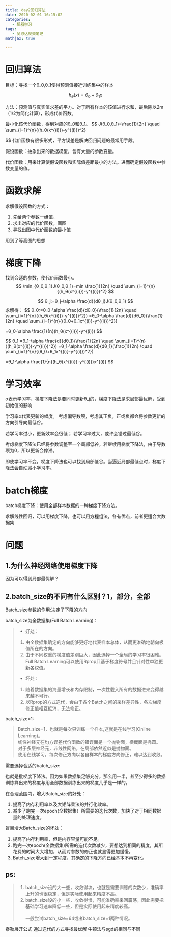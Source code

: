 ```yaml
---
title: day2回归算法
date: 2020-02-01 16:15:02
categories:
   - 机器学习
tags:
   - 吴恩达视频笔记
mathjax: true

---
```

# 回归算法
目标：寻找一个θ_0,θ_1使得预测值接近训练集中的样本
<!--more-->

$$
h_θ(x)=θ_0+θ_1x
$$

方法：预测值与真实值求差的平方。对于所有样本的该值进行求和，最后除以2m（1/2为简化计算），形成代价函数。

最小化该代价函数，得到对应的θ_0和θ_1。
 $$
 J(θ_0,θ_1)=\frac{1}{2n} \quad \sum_{i=1}^{n}{(h_θ(x^{(i)})-y^{(i)})^2}

 $$
代价函数有很多形式，平方误差是解决回归问题的最常用手段。

假设函数：抽象出来的数据模型，含有大量的参数变量。

代价函数：用来计算使假设函数和实际值差距最小的方法。进而确定假设函数中参数变量的值。
# 函数求解
求解假设函数的方式：
1. 先给两个参数一组值，
2. 求出对应的代价函数，画图
3. 寻找出图中代价函数的最小值

 用到了等高图的思想
 
# 梯度下降
找到合适的参数，使代价函数最小。
$$
\min_{θ_0,θ_1}J(θ_0,θ_1)=min \frac{1}{2n} \quad \sum_{i=1}^{n}{(h_θ(x^{(i)})-y^{(i)})^2}
$$

$$
θ_j:=θ_j-\alpha \frac{d}{dθ_j}J(θ_0,θ_1)
$$
求解得：
$$
θ_0:=θ_0-\alpha \frac{d}{dθ_0}(\frac{1}{2n} \quad \sum_{i=1}^{n}{(h_θ(x^{(i)})-y^{(i)})^2})
=θ_0-\alpha \frac{d}{dθ_0}(\frac{1}{2n} \quad \sum_{i=1}^{n}{(θ_0+θ_1x^{(i)}-y^{(i)})^2})

=θ_0-\alpha \frac{1}{n}(h_θ(x^{(i)})-y^{(i)})
$$

$$
θ_1:=θ_1-\alpha \frac{d}{dθ_1}(\frac{1}{2n} \quad \sum_{i=1}^{n}{(h_θ(x^{(i)})-y^{(i)})^2})
=θ_1-\alpha \frac{d}{dθ_1}(\frac{1}{2n} \quad \sum_{i=1}^{n}{(θ_0+θ_1x^{(i)}-y^{(i)})^2})

=θ_1-\alpha \frac{1}{n}(h_θ(x^{(i)})-y^{(i)})x^{(i)}
$$
# 学习效率
α表示学习率，梯度下降法是要同时更新θ_j的，梯度下降法是求局部最优解，受到初始值的影响
 
学习率α代表更新的幅度。
考虑偏导数项，考虑其正负，正或负都会将参数更新的方向引导向最低谷。

若学习率过小，更新效率会很低；
若学习率过大，或许会错过最低谷。

考虑梯度下降法已经将参数调整至一个局部低谷，若继续用梯度下降法，由于导数项为0，所以更新会停滞。

即使学习率不变，梯度下降法也可以找到局部低谷。当逼近局部最低点时，梯度下降法会自动减小学习率。

# batch梯度
batch梯度下降：使用全部样本数据的一种梯度下降方法。

求解线性回归，可以用梯度下降，也可以用方程组法，各有优点，前者更适合大数据集



# 问题
## 1.为什么神经网络使用梯度下降

因为可以得到局部最优解？

## 2.batch_size的不同有什么区别？1，部分，全部
Batch_size参数的作用:决定了下降的方向


batch_size为全数据集(Full Batch Learning)：
> - 好处：
> 1. 由全数据集确定的方向能够更好地代表样本总体，从而更准确地朝向极值所在的方向。
> 2. 由于不同权重的梯度值差别巨大，因此选择一个全局的学习率很困难。Full Batch Learning可以使用Rprop只基于梯度符号并且针对性单独更新各权值。
> - 坏处：
> 1. 随着数据集的海量增长和内存限制，一次性载入所有的数据进来变得越来越不可行。
> 2. 以Rprop的方式迭代，会由于各个Batch之间的采样差异性，各次梯度修正值相互抵消，无法修正。


batch_size=1:

> Batch_size=1，也就是每次只训练一个样本,这就是在线学习(Online Learning)。<br/>
线性神经元在均方误差代价函数的错误面是一个抛物面，横截面是椭圆。
对于多层神经元，非线性网络，在局部依然近似是抛物面。<br/>
使用在线学习，每次修正方向以各自样本的梯度方向修正，难以达到收敛。


需要选择合适的batch_size:

也就是批梯度下降法。因为如果数据集足够充分，那么用一半，甚至少得多的数据训练算出来的梯度与用全部数据训练出来的梯度几乎是一样的。

在合理范围内，增大Batch_size的好处：

1. 提高了内存利用率以及大矩阵乘法的并行化效率。
2. 减少了跑完一次epoch(全数据集）所需要的迭代次数，加快了对于相同数据量的处理速度。

盲目增大Batch_size的坏处：

1. 提高了内存利用率，但是内存容量可能不足。
2. 跑完一次epoch(全数据集)所需的迭代次数减少，要想达到相同的精度，其所花费的时间大大增加，从而对参数的修正也就显得更加缓慢。
3. Batch_size增大到一定程度，其确定的下降方向已经基本不再变化。


## ps:
>1. batch_size设的大一些，收敛得块，也就是需要训练的次数少，准确率上升的也很稳定，但是实际使用起来精度不高。
>2. batch_size设的小一些，收敛得慢，可能准确率来回震荡，因此需要把基础学习速率降低一些，但是实际使用起来精度较高。<br/><br/>
>一般尝试batch_size=64或者batch_size=1两种情况。


泰勒展开公式
通过迭代的方式寻找最优解
牛顿法与sgd的相同与不同